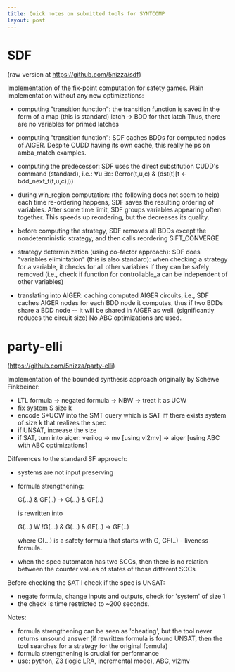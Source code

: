 ```yaml
---
title: Quick notes on submitted tools for SYNTCOMP
layout: post
---
```




# SDF

(raw version at https://github.com/5nizza/sdf)

Implementation of the fix-point computation for safety games.
Plain implementation without any new optimizations:

- computing "transition function":
  the transition function is saved in the form of a map (this is standard)
  latch -> BDD for that latch
  Thus, there are no variables for primed latches

- computing "transition function": 
  SDF caches BDDs for computed nodes of AIGER.
  Despite CUDD having its own cache,
  this really helps on amba_match examples.

- computing the predecessor:
  SDF uses the direct substitution CUDD's command (standard), i.e.:
  ∀u ∃c: (!error(t,u,c)  &  (dst(t)[t <- bdd_next_t(t,u,c)]))

- during win_region computation:
  (the following does not seem to help)
  each time re-ordering happens,
  SDF saves the resulting ordering of variables.
  After some time limit, SDF groups variables appearing often together.
  This speeds up reordering, but the decreases its quality.

- before computing the strategy,
  SDF removes all BDDs except the nondeterministic strategy,
  and then calls reordering SIFT_CONVERGE

- strategy determinization (using co-factor approach):
  SDF does "variables elimintation"
  (this is also standard):
  when checking a strategy for a variable,
  it checks for all other variables if they can be safely removed
  (i.e., check if function for controllable_a can be independent of other variables)

- translating into AIGER:
  caching computed AIGER circuits,
  i.e., SDF caches AIGER nodes for each BDD node it computes,
  thus if two BDDs share a BDD node -- it will be shared in AIGER as well.
  (significantly reduces the circuit size)
  No ABC optimizations are used.



# party-elli

(https://github.com/5nizza/party-elli)

Implementation of the bounded synthesis approach originally by Schewe Finkbeiner:

- LTL formula -> negated formula -> NBW -> treat it as UCW
- fix system S size k
- encode S*UCW into the SMT query which is SAT iff there exists system of size k
  that realizes the spec
- if UNSAT, increase the size
- if SAT, turn into aiger:
  verilog -> mv [using vl2mv] -> aiger [using ABC with ABC optimizations]

Differences to the standard SF approach:

- systems are not input preserving
- formula strengthening:

    G(...) & GF(..) -> G(...) & GF(..)

  is rewritten into

    G(...) W !G(...) &
    G(...) & GF(..) -> GF(..)

  where G(...) is a safety formula that starts with G,
  GF(..) - liveness formula.
- when the spec automaton has two SCCs,
  then there is no relation between the counter values of states of those different SCCs

Before checking the SAT I check if the spec is UNSAT:

- negate formula, change inputs and outputs, check for 'system' of size 1
- the check is time restricted to ~200 seconds.

Notes:

- formula strengthening can be seen as 'cheating',
  but the tool never returns unsound answer
  (if rewritten formula is found UNSAT,
  then the tool searches for a strategy for the original formula)
- formula strengthening is crucial for performance
- use: python, Z3 (logic LRA, incremental mode), ABC, vl2mv


